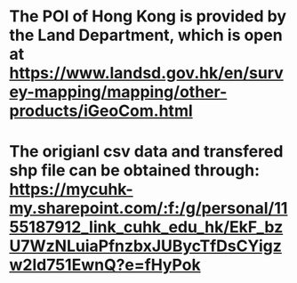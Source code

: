 # The POI of Hong Kong is provided by the Land Department, which is open at https://www.landsd.gov.hk/en/survey-mapping/mapping/other-products/iGeoCom.html
# The origianl csv data and transfered shp file can be obtained through: https://mycuhk-my.sharepoint.com/:f:/g/personal/1155187912_link_cuhk_edu_hk/EkF_bzU7WzNLuiaPfnzbxJUBycTfDsCYigzw2ld751EwnQ?e=fHyPok
